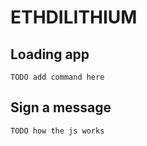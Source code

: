 # ETHDILITHIUM

## Loading app
```
TODO add command here
```

## Sign a message
```
TODO how the js works
```
